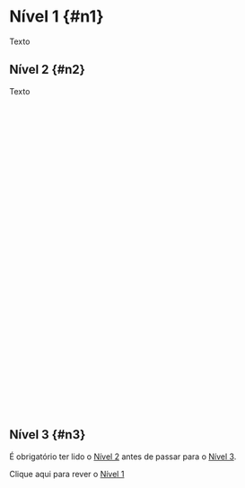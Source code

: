 # Nível 1 {#n1}

Texto


## Nível 2 {#n2}

Texto
<br><br><br><br><br><br><br><br><br><br><br><br><br><br><br><br><br>
<br><br><br><br><br><br><br><br><br><br><br><br><br><br><br><br><br>


## Nível 3 {#n3}


É obrigatório ter lido o [Nível 2](#nível-2-n2) antes de passar para o [Nível 3](#nível-3-n3).

Clique aqui para rever o [Nível 1](#nível-1-n1)
